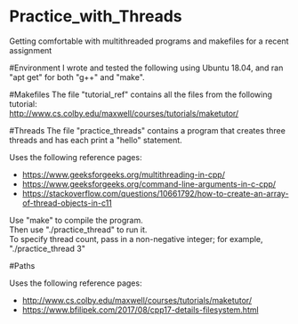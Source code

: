 # Practice_with_Threads
Getting comfortable with multithreaded programs and makefiles for a recent assignment

#Environment
I wrote and tested the following using Ubuntu 18.04, and ran "apt get" for both "g++" and "make".

#Makefiles
The file "tutorial_ref" contains all the files from the following tutorial:<br>
http://www.cs.colby.edu/maxwell/courses/tutorials/maketutor/<br>

#Threads
The file "practice_threads" contains a program that creates three threads and has each print a "hello" statement.

Uses the following reference pages:<br>
* https://www.geeksforgeeks.org/multithreading-in-cpp/
* https://www.geeksforgeeks.org/command-line-arguments-in-c-cpp/
* https://stackoverflow.com/questions/10661792/how-to-create-an-array-of-thread-objects-in-c11

Use "make" to compile the program.<br>
Then use "./practice_thread" to run it. <br>
To specify thread count, pass in a non-negative integer; for example, "./practice_thread 3"

#Paths

Uses the following reference pages: <br>
* http://www.cs.colby.edu/maxwell/courses/tutorials/maketutor/ 
* https://www.bfilipek.com/2017/08/cpp17-details-filesystem.html